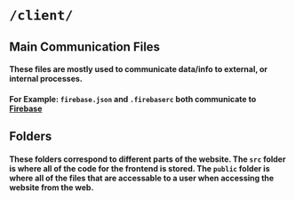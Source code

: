 # ```/client/```
## Main Communication Files

#### These files are mostly used to communicate data/info to external, or internal processes.
#### For Example: `firebase.json` and `.firebaserc` both communicate to [Firebase](https://firebase.google.com)

## Folders

#### These folders correspond to different parts of the website. The ```src``` folder is where all of the code for the frontend is stored. The ```public``` folder is where all of the files that are accessable to a user when accessing the website from the web.